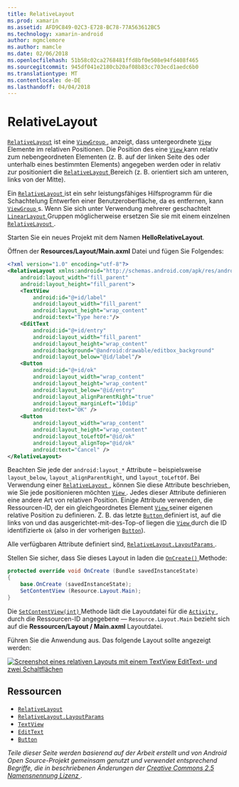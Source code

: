 ```yaml
---
title: RelativeLayout
ms.prod: xamarin
ms.assetid: AFD9C849-02C3-E728-BC78-77A563612BC5
ms.technology: xamarin-android
author: mgmclemore
ms.author: mamcle
ms.date: 02/06/2018
ms.openlocfilehash: 51b58c02ca2768481ffd8bf0e508e94fd408f465
ms.sourcegitcommit: 945df041e2180cb20af08b83cc703ecd1aedc6b0
ms.translationtype: MT
ms.contentlocale: de-DE
ms.lasthandoff: 04/04/2018
---
```

# <a name="relativelayout"></a>RelativeLayout

[`RelativeLayout`](https://developer.xamarin.com/api/type/Android.Widget.RelativeLayout/) ist eine [ `ViewGroup` ](https://developer.xamarin.com/api/type/Android.Views.ViewGroup/) , anzeigt, dass untergeordnete [ `View` ](https://developer.xamarin.com/api/type/Android.Views.View/) Elemente im relativen Positionen. Die Position des eine [ `View` ](https://developer.xamarin.com/api/type/Android.Views.View/) kann relativ zum nebengeordneten Elementen (z. B. auf der linken Seite des oder unterhalb eines bestimmten Elements) angegeben werden oder in relativ zur positioniert die [ `RelativeLayout` ](https://developer.xamarin.com/api/type/Android.Widget.RelativeLayout/) Bereich (z. B. orientiert sich am unteren, links von der Mitte).

Ein [ `RelativeLayout` ](https://developer.xamarin.com/api/type/Android.Widget.RelativeLayout/) ist ein sehr leistungsfähiges Hilfsprogramm für die Schachtelung Entwerfen einer Benutzeroberfläche, da es entfernen, kann [ `ViewGroup` ](https://developer.xamarin.com/api/type/Android.Views.ViewGroup/)s. Wenn Sie sich unter Verwendung mehrerer geschachtelt [ `LinearLayout` ](https://developer.xamarin.com/api/type/Android.Widget.LinearLayout/) Gruppen möglicherweise ersetzen Sie sie mit einem einzelnen [ `RelativeLayout` ](https://developer.xamarin.com/api/type/Android.Widget.RelativeLayout/).

Starten Sie ein neues Projekt mit dem Namen **HelloRelativeLayout**.

Öffnen der **Resources/Layout/Main.axml** Datei und fügen Sie Folgendes:

```xml
<?xml version="1.0" encoding="utf-8"?>
<RelativeLayout xmlns:android="http://schemas.android.com/apk/res/android"
    android:layout_width="fill_parent"
    android:layout_height="fill_parent">
    <TextView
        android:id="@+id/label"
        android:layout_width="fill_parent"
        android:layout_height="wrap_content"
        android:text="Type here:"/>
    <EditText
        android:id="@+id/entry"
        android:layout_width="fill_parent"
        android:layout_height="wrap_content"
        android:background="@android:drawable/editbox_background"
        android:layout_below="@id/label"/>
    <Button
        android:id="@+id/ok"
        android:layout_width="wrap_content"
        android:layout_height="wrap_content"
        android:layout_below="@id/entry"
        android:layout_alignParentRight="true"
        android:layout_marginLeft="10dip"
        android:text="OK" />
    <Button
        android:layout_width="wrap_content"
        android:layout_height="wrap_content"
        android:layout_toLeftOf="@id/ok"
        android:layout_alignTop="@id/ok"
        android:text="Cancel" />
</RelativeLayout>
```

Beachten Sie jede der `android:layout_*` Attribute – beispielsweise `layout_below`, `layout_alignParentRight`, und `layout_toLeftOf`.
Bei Verwendung einer [ `RelativeLayout` ](https://developer.xamarin.com/api/type/Android.Widget.RelativeLayout/), können Sie diese Attribute beschrieben, wie Sie jede positionieren möchten [ `View` ](https://developer.xamarin.com/api/type/Android.Views.View/). Jedes dieser Attribute definieren eine andere Art von relativen Position. Einige Attribute verwenden, die Ressourcen-ID, der ein gleichgeordnetes Element [ `View` ](https://developer.xamarin.com/api/type/Android.Views.View/) seiner eigenen relative Position zu definieren. Z. B. das letzte [ `Button` ](https://developer.xamarin.com/api/type/Android.Widget.Button/) definiert ist, auf die links von und das ausgerichtet-mit-des-Top-of liegen die [ `View` ](https://developer.xamarin.com/api/type/Android.Views.View/) durch die ID identifizierte `ok` (also in der vorherigen [`Button`](https://developer.xamarin.com/api/type/Android.Widget.Button/)).

Alle verfügbaren Attribute definiert sind, [ `RelativeLayout.LayoutParams` ](https://developer.xamarin.com/api/type/Android.Widget.RelativeLayout+LayoutParams/).

Stellen Sie sicher, dass Sie dieses Layout in laden die [ `OnCreate()` ](https://developer.xamarin.com/api/member/Android.App.Activity.OnCreate/p/Android.OS.Bundle/) Methode:

```csharp
protected override void OnCreate (Bundle savedInstanceState)
{
    base.OnCreate (savedInstanceState);
    SetContentView (Resource.Layout.Main);
}
```

Die [ `SetContentView(int)` ](https://developer.xamarin.com/api/member/Android.App.Activity.SetContentView/p/System.Int32/) Methode lädt die Layoutdatei für die [ `Activity` ](https://developer.xamarin.com/api/type/Android.App.Activity/), durch die Ressourcen-ID angegebene &mdash; `Resource.Layout.Main` bezieht sich auf die **Ressourcen/Layout / Main.axml** Layoutdatei.

Führen Sie die Anwendung aus. Das folgende Layout sollte angezeigt werden:

[![Screenshot eines relativen Layouts mit einem TextView EditText- und zwei Schaltflächen](relative-layout-images/helloviews2.png)](relative-layout-images/helloviews2.png#lightbox)


## <a name="resources"></a>Ressourcen

-   [`RelativeLayout`](https://developer.xamarin.com/api/type/Android.Widget.RelativeLayout/)
-   [`RelativeLayout.LayoutParams`](https://developer.xamarin.com/api/type/Android.Widget.RelativeLayout+LayoutParams/)
-   [`TextView`](https://developer.xamarin.com/api/type/Android.Widget.TextView/)
-   [`EditText`](https://developer.xamarin.com/api/type/Android.Widget.EditText/)
-   [`Button`](https://developer.xamarin.com/api/type/Android.Widget.Button/)


*Teile dieser Seite werden basierend auf der Arbeit erstellt und von Android Open Source-Projekt gemeinsam genutzt und verwendet entsprechend Begriffe, die in beschriebenen Änderungen der*
[*Creative Commons 2.5 Namensnennung Lizenz* ](http://creativecommons.org/licenses/by/2.5/).
